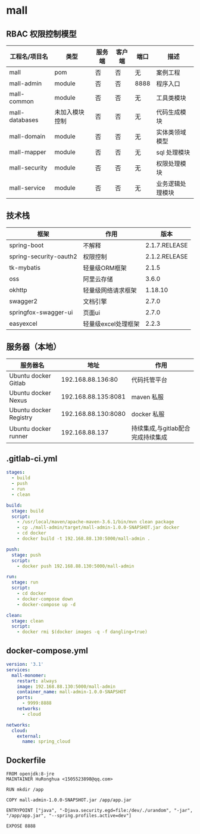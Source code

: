 # mall

## RBAC 权限控制模型
|工程名/项目名|类型|服务端|客户端|端口|描述|
|-------|-------|-------|-------|-------|-------|
|mall|pom|否|否|无|案例工程|
|mall-admin|module|否|否|8888|程序入口|
|mall-common|module|否|否|无|工具类模块|
|mall-databases|未加入模块控制|否|否|无|代码生成模块|
|mall-domain|module|否|否|无|实体类领域模型|
|mall-mapper|module|否|否|无|sql 处理模块|
|mall-security|module|否|否|无|权限处理模块|
|mall-service|module|否|否|无|业务逻辑处理模块|

## 技术栈
|框架|作用|版本|
|-------|-------|-------|
|spring-boot|不解释|2.1.7.RELEASE|
|spring-security-oauth2|权限控制|2.1.2.RELEASE|
|tk-mybatis|轻量级ORM框架|2.1.5|
|oss|阿里云存储|3.6.0|
|okhttp|轻量级网络请求框架|1.18.10|
|swagger2|文档引擎|2.7.0|
|springfox-swagger-ui|页面ui|2.7.0|
|easyexcel|轻量级excel处理框架|2.2.3|


## 服务器（本地）
|服务器名|地址|作用|
|-------|-------|-------|
|Ubuntu docker Gitlab|192.168.88.136:80|代码托管平台|
|Ubuntu docker Nexus|192.168.88.135:8081|maven 私服|
|Ubuntu docker Registry|192.168.88.130:8080|docker 私服|
|Ubuntu docker runner|192.168.88.137|持续集成,与gitlab配合完成持续集成|

##  .gitlab-ci.yml
```yml
stages:
  - build
  - push
  - run
  - clean

build:
  stage: build
  script:
    - /usr/local/maven/apache-maven-3.6.1/bin/mvn clean package
    - cp ./mall-admin/target/mall-admin-1.0.0-SNAPSHOT.jar docker
    - cd docker
    - docker build -t 192.168.88.130:5000/mall-admin .

push:
  stage: push
  script:
    - docker push 192.168.88.130:5000/mall-admin

run:
  stage: run
  script:
    - cd docker
    - docker-compose down
    - docker-compose up -d

clean:
  stage: clean
  script:
    - docker rmi $(docker images -q -f dangling=true)

```

## docker-compose.yml
```yml
version: '3.1'
services:
  mall-monomer:
    restart: always
    image: 192.168.88.130:5000/mall-admin
    container_name: mall-admin-1.0.0-SNAPSHOT
    ports:
      - 9999:8888
    networks:
      - cloud

networks:
  cloud:
    external:
      name: spring_cloud

```

## Dockerfile

```$xslt
FROM openjdk:8-jre
MAINTAINER HuRonghua <1505523898@qq.com>

RUN mkdir /app

COPY mall-admin-1.0.0-SNAPSHOT.jar /app/app.jar

ENTRYPOINT ["java", "-Djava.security.egd=file:/dev/./urandom", "-jar", "/app/app.jar", "--spring.profiles.active=dev"]

EXPOSE 8888

```

